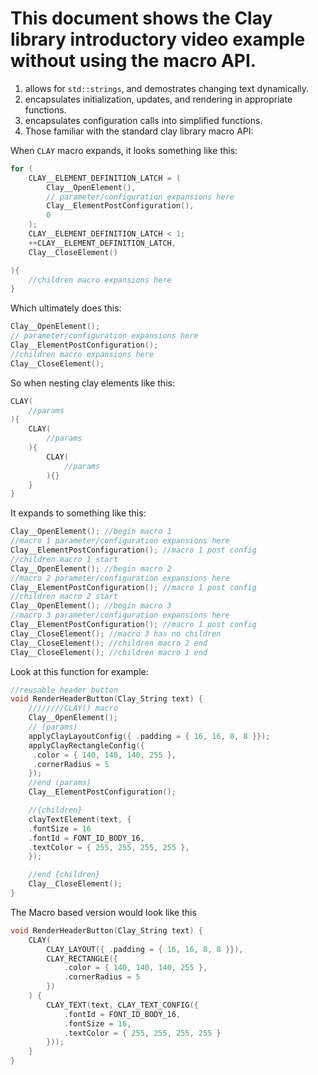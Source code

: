  # This document shows the Clay library introductory video example without using the macro API.


1. allows for `std::strings`, and demostrates changing text dynamically.
2. encapsulates initialization, updates, and rendering in appropriate functions.
3. encapsulates configuration calls into simplified functions.
4. Those familiar with the standard clay library macro API:
    
When `CLAY` macro expands, it looks something like this:
 ```cpp
 for ( 
     CLAY__ELEMENT_DEFINITION_LATCH = (
         Clay__OpenElement(), 
         // parameter/configuration expansions here
         Clay__ElementPostConfiguration(), 
         0
     ); 
     CLAY__ELEMENT_DEFINITION_LATCH < 1; 
     ++CLAY__ELEMENT_DEFINITION_LATCH, 
     Clay__CloseElement() 
 
 ){
     //children macro expansions here
 }
```
Which ultimately does this:
```cpp
Clay__OpenElement();
// parameter/configuration expansions here
Clay__ElementPostConfiguration();
//children macro expansions here
Clay__CloseElement();
```
So when nesting clay elements like this:
```cpp
CLAY(
    //params
){
    CLAY(
        //params
    ){
        CLAY(
            //params
        ){}
    }
}
```
It expands to something like this:
```cpp
Clay__OpenElement(); //begin macro 1
//macro 1 parameter/configuration expansions here
Clay__ElementPostConfiguration(); //macro 1 post config
//children macro 1 start
Clay__OpenElement(); //begin macro 2
//macro 2 parameter/configuration expansions here
Clay__ElementPostConfiguration(); //macro 1 post config
//children macro 2 start
Clay__OpenElement(); //begin macro 3
//macro 3 parameter/configuration expansions here
Clay__ElementPostConfiguration(); //macro 1 post config
Clay__CloseElement(); //macro 3 has no children
Clay__CloseElement(); //children macro 2 end
Clay__CloseElement(); //children macro 1 end
```

Look at this function for example:
```cpp
//reusable header button
void RenderHeaderButton(Clay_String text) {
    ////////CLAY() macro
    Clay__OpenElement(); 
    // (params)
    applyClayLayoutConfig({ .padding = { 16, 16, 8, 8 }}); 
    applyClayRectangleConfig({
     .color = { 140, 140, 140, 255 },
     .cornerRadius = 5 
    });
    //end (params)
    Clay__ElementPostConfiguration();

    //{children}
    clayTextElement(text, { 
    .fontSize = 16 
    .fontId = FONT_ID_BODY_16, 
    .textColor = { 255, 255, 255, 255 }, 
    });

    //end {children}
    Clay__CloseElement();
}
```
The Macro based version would look like this
```cpp
void RenderHeaderButton(Clay_String text) {
    CLAY(
        CLAY_LAYOUT({ .padding = { 16, 16, 8, 8 }}),
        CLAY_RECTANGLE({
            .color = { 140, 140, 140, 255 },
            .cornerRadius = 5
        })
    ) {
        CLAY_TEXT(text, CLAY_TEXT_CONFIG({
            .fontId = FONT_ID_BODY_16,
            .fontSize = 16,
            .textColor = { 255, 255, 255, 255 }
        }));
    }
}
```
